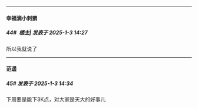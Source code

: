 ﻿
*****

####  幸福滴小刺猬  
##### 44#         楼主| 发表于 2025-1-3 14:27

所以我就说了


*****

####  范遥  
##### 45#       发表于 2025-1-3 14:34

下周要是能下3K点，对大家是天大的好事儿

